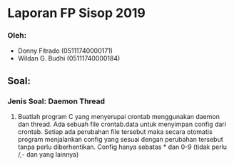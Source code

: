 # Laporan FP Sisop 2019
### Oleh:
- Donny Fitrado (05111740000171)
- Wildan G. Budhi (05111740000184)

## Soal:
### Jenis Soal: Daemon Thread
1. Buatlah program C yang menyerupai crontab menggunakan daemon dan thread. Ada sebuah file crontab.data untuk menyimpan config dari crontab. Setiap ada perubahan file tersebut maka secara otomatis program menjalankan config yang sesuai dengan perubahan tersebut tanpa perlu diberhentikan. Config hanya sebatas * dan 0-9 (tidak perlu /,- dan yang lainnya)
